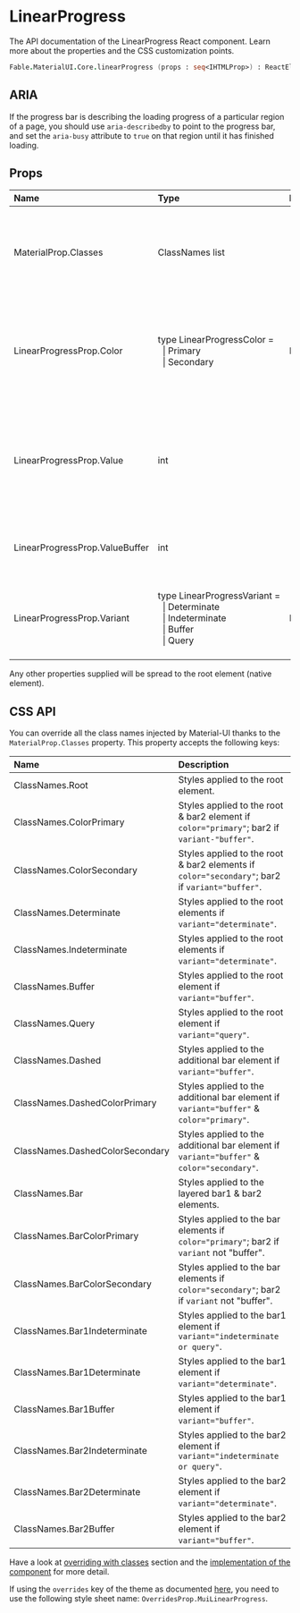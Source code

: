 # LinearProgress

<p class="description">The API documentation of the LinearProgress React component. Learn more about the properties and the CSS customization points.</p>

```fsharp
Fable.MaterialUI.Core.linearProgress (props : seq<IHTMLProp>) : ReactElement
```

## ARIA

If the progress bar is describing the loading progress of a particular region of a page,
you should use `aria-describedby` to point to the progress bar, and set the `aria-busy`
attribute to `true` on that region until it has finished loading.

## Props

| Name | Type | Default | Description |
|:-----|:-----|:--------|:------------|
| <span class="prop-name">MaterialProp.Classes</span> | <span class="prop-type">ClassNames list</span> |   | Override or extend the styles applied to the component.  See CSS API below for more details.  |
| <span class="prop-name">LinearProgressProp.Color</span> | <span class="prop-type">type&nbsp;LinearProgressColor&nbsp;=<br>&nbsp;&nbsp;&#124;&nbsp;Primary<br>&nbsp;&nbsp;&#124;&nbsp;Secondary<br></span> | <span class="prop-default">LinearProgressColor.Primary</span> | The color of the component. It supports those theme colors that make sense for this component. |
| <span class="prop-name">LinearProgressProp.Value</span> | <span class="prop-type">int</span> |   | The value of the progress indicator for the determinate and buffer variants. Value between 0 and 100. |
| <span class="prop-name">LinearProgressProp.ValueBuffer</span> | <span class="prop-type">int</span> |   | The value for the buffer variant. Value between 0 and 100. |
| <span class="prop-name">LinearProgressProp.Variant</span> | <span class="prop-type">type&nbsp;LinearProgressVariant&nbsp;=<br>&nbsp;&nbsp;&#124;&nbsp;Determinate<br>&nbsp;&nbsp;&#124;&nbsp;Indeterminate<br>&nbsp;&nbsp;&#124;&nbsp;Buffer<br>&nbsp;&nbsp;&#124;&nbsp;Query<br></span> | <span class="prop-default">LinearProgressVariant.Indeterminate</span> | The variant to use. Use indeterminate or query when there is no progress value. |

Any other properties supplied will be spread to the root element (native element).

## CSS API

You can override all the class names injected by Material-UI thanks to the `MaterialProp.Classes` property.
This property accepts the following keys:


| Name | Description |
|:-----|:------------|
| <span class="prop-name">ClassNames.Root</span> | Styles applied to the root element.
| <span class="prop-name">ClassNames.ColorPrimary</span> | Styles applied to the root & bar2 element if `color="primary"`; bar2 if `variant-"buffer"`.
| <span class="prop-name">ClassNames.ColorSecondary</span> | Styles applied to the root & bar2 elements if `color="secondary"`; bar2 if `variant="buffer"`.
| <span class="prop-name">ClassNames.Determinate</span> | Styles applied to the root elements if `variant="determinate"`.
| <span class="prop-name">ClassNames.Indeterminate</span> | Styles applied to the root elements if `variant="determinate"`.
| <span class="prop-name">ClassNames.Buffer</span> | Styles applied to the root element if `variant="buffer"`.
| <span class="prop-name">ClassNames.Query</span> | Styles applied to the root element if `variant="query"`.
| <span class="prop-name">ClassNames.Dashed</span> | Styles applied to the additional bar element if `variant="buffer"`.
| <span class="prop-name">ClassNames.DashedColorPrimary</span> | Styles applied to the additional bar element if `variant="buffer"` & `color="primary"`.
| <span class="prop-name">ClassNames.DashedColorSecondary</span> | Styles applied to the additional bar element if `variant="buffer"` & `color="secondary"`.
| <span class="prop-name">ClassNames.Bar</span> | Styles applied to the layered bar1 & bar2 elements.
| <span class="prop-name">ClassNames.BarColorPrimary</span> | Styles applied to the bar elements if `color="primary"`; bar2 if `variant` not "buffer".
| <span class="prop-name">ClassNames.BarColorSecondary</span> | Styles applied to the bar elements if `color="secondary"`; bar2 if `variant` not "buffer".
| <span class="prop-name">ClassNames.Bar1Indeterminate</span> | Styles applied to the bar1 element if `variant="indeterminate or query"`.
| <span class="prop-name">ClassNames.Bar1Determinate</span> | Styles applied to the bar1 element if `variant="determinate"`.
| <span class="prop-name">ClassNames.Bar1Buffer</span> | Styles applied to the bar1 element if `variant="buffer"`.
| <span class="prop-name">ClassNames.Bar2Indeterminate</span> | Styles applied to the bar2 element if `variant="indeterminate or query"`.
| <span class="prop-name">ClassNames.Bar2Determinate</span> | Styles applied to the bar2 element if `variant="determinate"`.
| <span class="prop-name">ClassNames.Bar2Buffer</span> | Styles applied to the bar2 element if `variant="buffer"`.

Have a look at [overriding with classes](#/customization/overrides) section
and the [implementation of the component](https://github.com/mui-org/material-ui/tree/master/packages/material-ui/src/LinearProgress/LinearProgress.js)
for more detail.

If using the `overrides` key of the theme as documented
[here](#/customization/themes),
you need to use the following style sheet name: `OverridesProp.MuiLinearProgress`.

<!--## Demos-->

<!--- [Progress](/demos/progress/)-->

